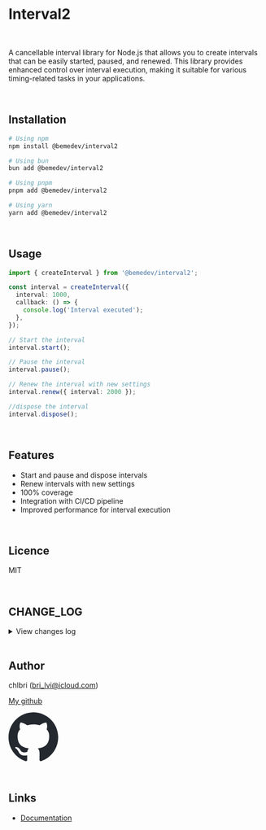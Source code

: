 # Interval2

<br/>

A cancellable interval library for Node.js that allows you to create
intervals that can be easily started, paused, and renewed. This library
provides enhanced control over interval execution, making it suitable for
various timing-related tasks in your applications.

<br/>

## Installation

```bash
# Using npm
npm install @bemedev/interval2
```

```bash
# Using bun
bun add @bemedev/interval2
```

```bash
# Using pnpm
pnpm add @bemedev/interval2
```

```bash
# Using yarn
yarn add @bemedev/interval2
```

<br/>

## Usage

```typescript
import { createInterval } from '@bemedev/interval2';

const interval = createInterval({
  interval: 1000,
  callback: () => {
    console.log('Interval executed');
  },
});

// Start the interval
interval.start();

// Pause the interval
interval.pause();

// Renew the interval with new settings
interval.renew({ interval: 2000 });

//dispose the interval
interval.dispose();
```

<br/>

## Features

- Start and pause and dispose intervals
- Renew intervals with new settings
- 100% coverage
- Integration with CI/CD pipeline
- Improved performance for interval execution

<br/>

## Licence

MIT

<br/>

## CHANGE_LOG

<details>

<summary>
View changes log
</summary>

<br/>

### Version [0.1.1] --> _15:10_

- Remove console.log

### Version [0.1.0] --> _15:00_

- ✨ First version of library
- Added basic interval functionality
- Implemented start and stop methods
- Included error handling for invalid intervals
- Provided documentation for usage
- Added unit tests for core features
- Integrated with CI/CD pipeline
- Improved performance for interval execution
- 100% coverage
- Fixed bugs related to interval overlap
- Enhanced logging for debugging purposes
- Updated dependencies to latest versions

<br/>

</details>

<br/>

## Author

chlbri (bri_lvi@icloud.com)

[My github](https://github.com/chlbri?tab=repositories)

[<svg width="98" height="96" xmlns="http://www.w3.org/2000/svg"><path fill-rule="evenodd" clip-rule="evenodd" d="M48.854 0C21.839 0 0 22 0 49.217c0 21.756 13.993 40.172 33.405 46.69 2.427.49 3.316-1.059 3.316-2.362 0-1.141-.08-5.052-.08-9.127-13.59 2.934-16.42-5.867-16.42-5.867-2.184-5.704-5.42-7.17-5.42-7.17-4.448-3.015.324-3.015.324-3.015 4.934.326 7.523 5.052 7.523 5.052 4.367 7.496 11.404 5.378 14.235 4.074.404-3.178 1.699-5.378 3.074-6.6-10.839-1.141-22.243-5.378-22.243-24.283 0-5.378 1.94-9.778 5.014-13.2-.485-1.222-2.184-6.275.486-13.038 0 0 4.125-1.304 13.426 5.052a46.97 46.97 0 0 1 12.214-1.63c4.125 0 8.33.571 12.213 1.63 9.302-6.356 13.427-5.052 13.427-5.052 2.67 6.763.97 11.816.485 13.038 3.155 3.422 5.015 7.822 5.015 13.2 0 18.905-11.404 23.06-22.324 24.283 1.78 1.548 3.316 4.481 3.316 9.126 0 6.6-.08 11.897-.08 13.526 0 1.304.89 2.853 3.316 2.364 19.412-6.52 33.405-24.935 33.405-46.691C97.707 22 75.788 0 48.854 0z" fill="#24292f"/></svg>](https://github.com/chlbri?tab=repositories)

<br/>

## Links

- [Documentation](https://github.com/chlbri/interval2)
